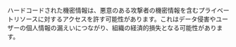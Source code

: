    
ハードコードされた機密情報は、悪意のある攻撃者の機密情報を含むプライベートリソースに対するアクセスを許す可能性があります。これはデータ侵害やユーザーの個人情報の漏えいにつながり、組織の経済的損失となる可能性があります。
 